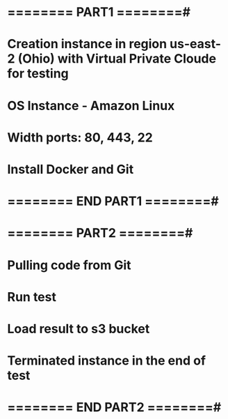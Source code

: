 # ======== PART1 ========#
# Creation instance in region us-east-2 (Ohio) with Virtual Private Cloude for testing 
# OS Instance - Amazon Linux
# Width ports: 80, 443, 22
# Install Docker and Git
# ======== END PART1 ========#
# ======== PART2 ========#
# Pulling code from Git
# Run test
# Load result to s3 bucket
# Terminated instance in the end of test
# ======== END PART2 ========#
